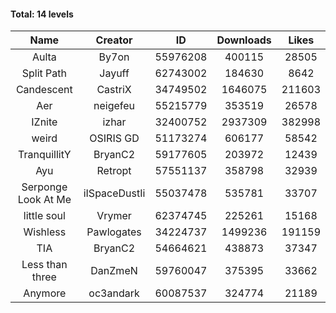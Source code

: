#### Total: 14 levels

| Name | Creator | ID | Downloads | Likes |
|:---:|:---:|:---:|:---:|:---:|
| Aulta | By7on | 55976208 | 400115 | 28505
| Split Path | Jayuff | 62743002 | 184630 | 8642
| Candescent | CastriX | 34749502 | 1646075 | 211603
| Aer | neigefeu | 55215779 | 353519 | 26578
| IZnite | izhar | 32400752 | 2937309 | 382998
| weird | OSIRIS GD | 51173274 | 606177 | 58542
| TranquillitY | BryanC2 | 59177605 | 203972 | 12439
| Ayu | Retropt | 57551137 | 358798 | 32939
| Serponge Look At Me | iISpaceDustIi | 55037478 | 535781 | 33707
| little soul | Vrymer | 62374745 | 225261 | 15168
| Wishless | Pawlogates | 34224737 | 1499236 | 191159
|  TIA | BryanC2 | 54664621 | 438873 | 37347
| Less than three | DanZmeN | 59760047 | 375395 | 33662
| Anymore | oc3andark | 60087537 | 324774 | 21189
